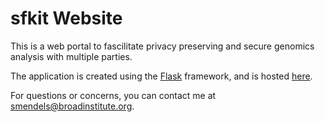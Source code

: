 # sfkit Website

This is a web portal to fascilitate privacy preserving and secure genomics analysis with multiple parties.

The application is created using the [Flask](https://flask.palletsprojects.com/) framework, and is hosted [here](https://sfkit.org/).

For questions or concerns, you can contact me at smendels@broadinstitute.org.
